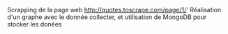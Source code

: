 Scrapping de la page web http://quotes.toscrape.com/page/1/'
Réalisation d'un graphe avec le donnée collecter, et utilisation de MongoDB pour stocker les donées 